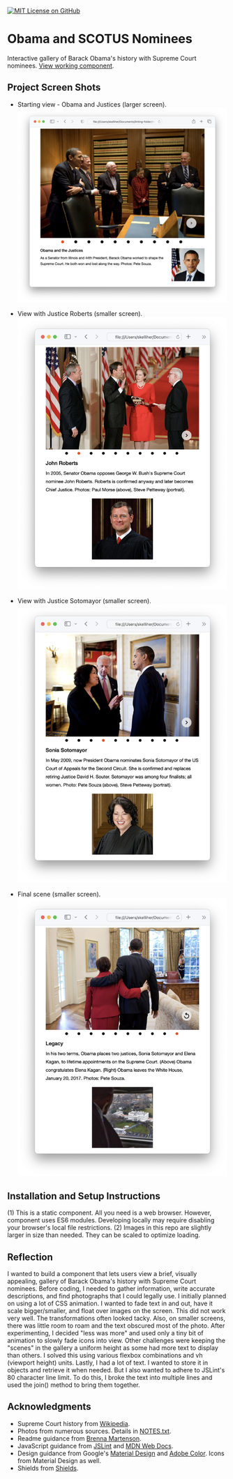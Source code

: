 [![MIT License on GitHub](https://img.shields.io/github/license/seankelliher/banner-obama-scotus?style=flat-square)](/LICENSE.txt)
# Obama and SCOTUS Nominees

Interactive gallery of Barack Obama's history with Supreme Court nominees. [View working component](https://seankelliher.github.io/obama-scotus/).

## Project Screen Shots

* Starting view - Obama and Justices (larger screen).
![screen shot of project](/screenshots/obama-scotus-screenshot1.png?s=600)

* View with Justice Roberts (smaller screen).
![screen shot of project](/screenshots/obama-scotus-screenshot2.png?s=600)

* View with Justice Sotomayor (smaller screen).
![screen shot of project](/screenshots/obama-scotus-screenshot3.png?s=600)

* Final scene (smaller screen).
![screen shot of project](/screenshots/obama-scotus-screenshot4.png?s=600)

## Installation and Setup Instructions

(1) This is a static component. All you need is a web browser. However, component uses ES6 modules. Developing locally may require disabling your browser's local file restrictions. (2) Images in this repo are slightly larger in size than needed. They can be scaled to optimize loading.

## Reflection

I wanted to build a component that lets users view a brief, visually appealing, gallery of Barack Obama's history with Supreme Court nominees. Before coding, I needed to gather information, write accurate descriptions, and find photographs that I could legally use. I initially planned on using a lot of CSS animation. I wanted to fade text in and out, have it scale bigger/smaller, and float over images on the screen. This did not work very well. The transformations often looked tacky. Also, on smaller screens, there was little room to roam and the text obscured most of the photo. After experimenting, I decided "less was more" and used only a tiny bit of animation to slowly fade icons into view. Other challenges were keeping the "scenes" in the gallery a uniform height as some had more text to display than others. I solved this using various flexbox combinations and vh (viewport height) units. Lastly, I had a lot of text. I wanted to store it in objects and retrieve it when needed. But I also wanted to adhere to JSLint's 80 character line limit. To do this, I broke the text into multiple lines and used the join() method to bring them together. 

## Acknowledgments

* Supreme Court history from [Wikipedia](https://www.wikipedia.org).
* Photos from numerous sources. Details in [NOTES.txt](https://github.com/seankelliher/obama-scotus/blob/master/NOTES.txt).
* Readme guidance from [Brenna Martenson](https://gist.github.com/martensonbj/6bf2ec2ed55f5be723415ea73c4557c4).
* JavaScript guidance from [JSLint](http://jslint.com) and [MDN Web Docs](https://developer.mozilla.org/en-US/docs/Web/JavaScript/Reference).
* Design guidance from Google's [Material Design](https://material.io/design) and [Adobe Color](https://color.adobe.com/trends). Icons from Material Design as well.
* Shields from [Shields](https://shields.io).

